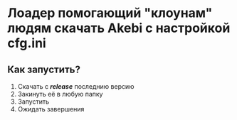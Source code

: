 # Лоадер помогающий "клоунам" людям скачать Akebi с настройкой cfg.ini

## Как запустить?
1. Скачать с ***release*** последнию версию
2. Закинуть её в любую папку
3. Запустить
4. Ожидать завершения

